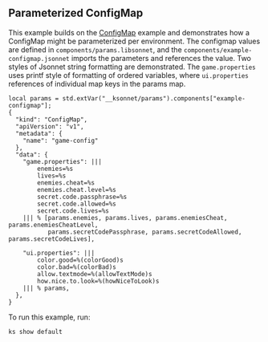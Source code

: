 ## Parameterized ConfigMap
This example builds on the [ConfigMap](../configmap/README.md) example and demonstrates how a
ConfigMap might be parameterized per environment. The configmap values are defined in 
`components/params.libsonnet`, and the `components/example-configmap.jsonnet` imports the parameters
and references the value. Two styles of Jsonnet string formatting are demonstrated. The 
`game.properties` uses printf style of formatting of ordered variables, where `ui.properties` 
references of individual map keys in the params map.

```
local params = std.extVar("__ksonnet/params").components["example-configmap"];
{
  "kind": "ConfigMap",
  "apiVersion": "v1",
  "metadata": {
    "name": "game-config"
  },
  "data": {
    "game.properties": |||
        enemies=%s
        lives=%s
        enemies.cheat=%s
        enemies.cheat.level=%s
        secret.code.passphrase=%s
        secret.code.allowed=%s
        secret.code.lives=%s
    ||| % [params.enemies, params.lives, params.enemiesCheat, params.enemiesCheatLevel, 
           params.secretCodePassphrase, params.secretCodeAllowed, params.secretCodeLives],

    "ui.properties": |||
        color.good=%(colorGood)s
        color.bad=%(colorBad)s
        allow.textmode=%(allowTextMode)s
        how.nice.to.look=%(howNiceToLook)s
    ||| % params,
  },
}
```

To run this example, run:
```
ks show default
```
